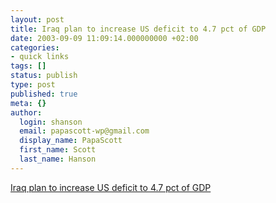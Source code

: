 ```yaml
---
layout: post
title: Iraq plan to increase US deficit to 4.7 pct of GDP
date: 2003-09-09 11:09:14.000000000 +02:00
categories:
- quick links
tags: []
status: publish
type: post
published: true
meta: {}
author:
  login: shanson
  email: papascott-wp@gmail.com
  display_name: PapaScott
  first_name: Scott
  last_name: Hanson
---
```

<p><a title="Bush will never get into the EU at this rate" href="http://famulus.msnbc.com/FamulusIntl/reuters09-08-143220.asp?reg=MIDEAST">Iraq plan to increase US deficit to 4.7 pct of GDP</a></p>
